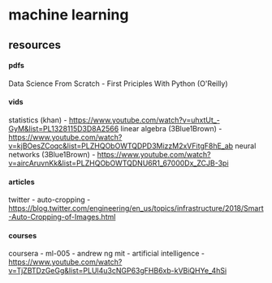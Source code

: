 # machine learning

## resources

#### pdfs

Data Science From Scratch - First Priciples With Python (O'Reilly)

#### vids

statistics (khan) - https://www.youtube.com/watch?v=uhxtUt_-GyM&list=PL1328115D3D8A2566
linear algebra (3Blue1Brown) - https://www.youtube.com/watch?v=kjBOesZCoqc&list=PLZHQObOWTQDPD3MizzM2xVFitgF8hE_ab 
neural networks (3Blue1Brown) - https://www.youtube.com/watch?v=aircAruvnKk&list=PLZHQObOWTQDNU6R1_67000Dx_ZCJB-3pi

#### articles

twitter - auto-cropping - https://blog.twitter.com/engineering/en_us/topics/infrastructure/2018/Smart-Auto-Cropping-of-Images.html

#### courses

coursera - ml-005 - andrew ng
mit - artificial intelligence - https://www.youtube.com/watch?v=TjZBTDzGeGg&list=PLUl4u3cNGP63gFHB6xb-kVBiQHYe_4hSi
